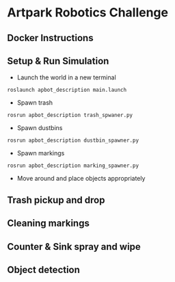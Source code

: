 # Artpark Robotics Challenge

## Docker Instructions

## Setup & Run Simulation
* Launch the world in a new terminal
```
roslaunch apbot_description main.launch
```

* Spawn trash
```
rosrun apbot_description trash_spwaner.py
```

* Spawn dustbins
```
rosrun apbot_description dustbin_spawner.py
```

* Spawn markings
```
rosrun apbot_description marking_spawner.py
```

* Move around and place objects appropriately

## Trash pickup and drop

## Cleaning markings

## Counter & Sink spray and wipe

## Object detection
